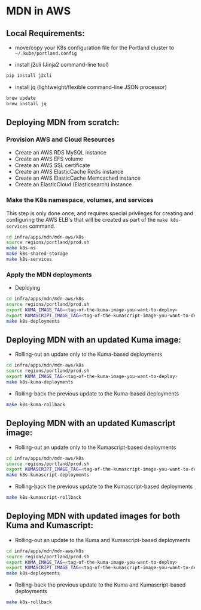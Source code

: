 # MDN in AWS

## Local Requirements:

- move/copy your K8s configuration file for the Portland cluster to
  `~/.kube/portland.config `

- install j2cli (Jinja2 command-line tool)

```sh
pip install j2cli
```

- install jq (lightweight/flexible command-line JSON processor)

```sh
brew update
brew install jq
```

## Deploying MDN from scratch:

### Provision AWS and Cloud Resources
- Create an AWS RDS MySQL instance
- Create an AWS EFS volume
- Create an AWS SSL certificate
- Create an AWS ElasticCache Redis instance
- Create an AWS ElasticCache Memcached instance
- Create an ElasticCloud (Elasticsearch) instance

### Make the K8s namespace, volumes, and services

This step is only done once, and requires special privileges for creating and
configuring the AWS ELB's that will be created as part of the
`make k8s-services` command.

```sh
cd infra/apps/mdn/mdn-aws/k8s
source regions/portland/prod.sh
make k8s-ns
make k8s-shared-storage
make k8s-services
```

### Apply the MDN deployments

- Deploying

```sh
cd infra/apps/mdn/mdn-aws/k8s
source regions/portland/prod.sh
export KUMA_IMAGE_TAG=<tag-of-the-kuma-image-you-want-to-deploy>
export KUMASCRIPT_IMAGE_TAG=<tag-of-the-kumascript-image-you-want-to-deploy>
make k8s-deployments
```

## Deploying MDN with an updated Kuma image:

- Rolling-out an update only to the Kuma-based deployments

```sh
cd infra/apps/mdn/mdn-aws/k8s
source regions/portland/prod.sh
export KUMA_IMAGE_TAG=<tag-of-the-kuma-image-you-want-to-deploy>
make k8s-kuma-deployments
```

- Rolling-back the previous update to the Kuma-based deployments

```sh
make k8s-kuma-rollback
```

## Deploying MDN with an updated Kumascript image:

- Rolling-out an update only to the Kumascript-based deployments

```sh
cd infra/apps/mdn/mdn-aws/k8s
source regions/portland/prod.sh
export KUMASCRIPT_IMAGE_TAG=<tag-of-the-kumascript-image-you-want-to-deploy>
make k8s-kumascript-deployments
```

- Rolling-back the previous update to the Kumascript-based deployments

```sh
make k8s-kumascript-rollback
```

## Deploying MDN with updated images for both Kuma and Kumascript:

- Rolling-out an update to the Kuma and Kumascript-based deployments

```sh
cd infra/apps/mdn/mdn-aws/k8s
source regions/portland/prod.sh
export KUMA_IMAGE_TAG=<tag-of-the-kuma-image-you-want-to-deploy>
export KUMASCRIPT_IMAGE_TAG=<tag-of-the-kumascript-image-you-want-to-deploy>
make k8s-deployments
```

- Rolling-back the previous update to the Kuma and Kumascript-based deployments

```sh
make k8s-rollback
```
